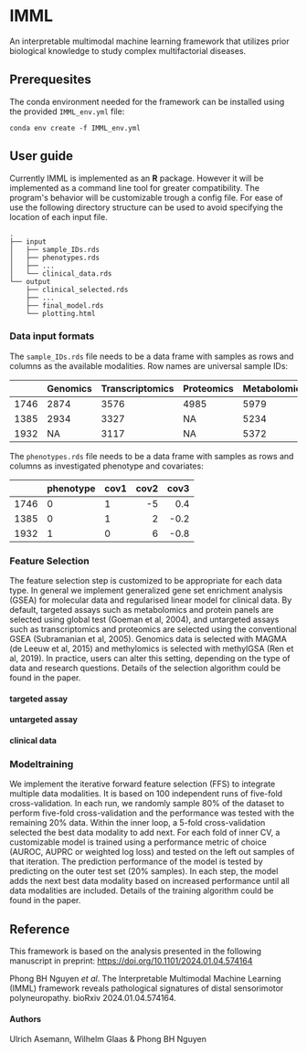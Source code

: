 # IMML
An interpretable multimodal machine learning framework that utilizes prior biological knowledge to study complex multifactorial diseases.

## Prerequesites

The conda environment needed for the framework can be installed using the provided `IMML_env.yml` file:
```
conda env create -f IMML_env.yml
```


## User guide
Currently IMML is implemented as an **R** package. However it will be implemented as a command line tool for greater compatibility. The program's behavior will be customizable trough a config file. For ease of use the following directory structure can be used to avoid specifying the location of each input file.
```
. 
├── input
│   ├── sample_IDs.rds
│   ├── phenotypes.rds
│   ├── ...
│   └── clinical_data.rds
└── output
    ├── clinical_selected.rds
    ├── ...
    ├── final_model.rds
    └── plotting.html
```

### Data input formats

The `sample_IDs.rds` file needs to be a data frame with samples as rows and columns as the available modalities. Row names are universal sample IDs:

|      | Genomics | Transcriptomics | Proteomics | Metabolomics | Methylomics | Clinical |
|------|----------|-----------------|------------|--------------|-------------|----------|
| 1746 | 2874     | 3576            |       4985 |         5979 | NA          | 7041     |
| 1385 | 2934     | 3327            |         NA |         5234 | 6462        | 7788     |
| 1932 | NA       | 3117            |         NA |         5372 | 6478        | 7468     |

The `phenotypes.rds` file needs to be a data frame with samples as rows and columns as investigated phenotype and covariates:

|      | phenotype | cov1 | cov2 | cov3 |
|------|-----------|------|-----:|-----:|
| 1746 | 0         | 1    |   -5 |  0.4 |
| 1385 | 0         | 1    |    2 | -0.2 |
| 1932 | 1         | 0    |    6 | -0.8 |

### Feature Selection
The feature selection step is customized to be appropriate for each data type. In general we implement generalized gene set enrichment analysis (GSEA) for molecular data and regularised linear model for clinical data. By default, targeted assays such as metabolomics and protein panels are selected using global test (Goeman et al, 2004), and untargeted assays such as transcriptomics and proteomics are selected using the conventional GSEA (Subramanian et al, 2005). Genomics data is selected with MAGMA (de Leeuw et al, 2015) and methylomics is selected with methylGSA (Ren et al, 2019). In practice, users can alter this setting, depending on the type of data and research questions. Details of the selection algorithm could be found in the paper.    

#### targeted assay
#### untargeted assay
#### clinical data

### Modeltraining
We implement the iterative forward feature selection (FFS) to integrate multiple data modalities. It is based on 100 independent runs of five-fold cross-validation. In each run, we randomly sample 80% of the dataset to perform five-fold cross-validation and the performance was tested with the remaining 20% data. Within the inner loop, a 5-fold cross-validation selected the best data modality to add next. For each fold of inner CV, a customizable model is trained using a performance metric of choice (AUROC, AUPRC or weighted log loss) and tested on the left out samples of that iteration. The prediction performance of the model is tested by predicting on the outer test set (20% samples). In each step, the model adds the next best data modality based on increased performance until all data modalities are included. Details of the training algorithm could be found in the paper.

## Reference

This framework is based on the analysis presented in the following manuscript in preprint: https://doi.org/10.1101/2024.01.04.574164

Phong BH Nguyen _et al_. The Interpretable Multimodal Machine Learning (IMML) framework reveals pathological signatures of distal sensorimotor polyneuropathy. bioRxiv 2024.01.04.574164.

#### Authors
Ulrich Asemann, Wilhelm Glaas & Phong BH Nguyen
